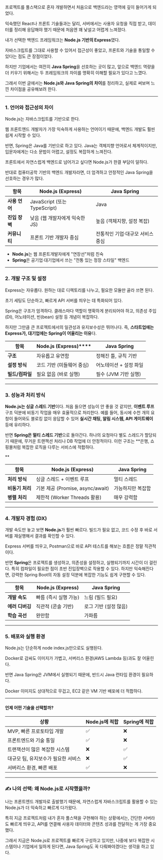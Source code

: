 프로젝트를 풀스택으로 혼자 개발하면서 처음으로 백엔드라는 영역에 깊이 들어가게 되었다.

익숙했던 React나 프론트 기술들과는 달리, 서버에서는 사용자 요청을 직접 받고, 데이터를 정리해 응답해야 했기 때문에 처음엔 꽤 낯설고 어렵게 느껴졌다.

내가 선택한 백엔드 프레임워크는 **Node.js 기반의 Express**였다.

자바스크립트를 그대로 사용할 수 있어서 접근성이 좋았고, 프론트와 기술을 통일할 수 있다는 점도 큰 장점이었다.

하지만 기업에서는 여전히 **Java Spring**을 선호하는 곳이 많고, 앞으로 백엔드 역량을 더 키우기 위해서는 두 프레임워크의 차이를 명확히 이해할 필요가 있다고 느꼈다.

그래서 이번 글에서는 **Node.js와 Java Spring의 차이**를 정리하고, 실제로 써보며 느낀 차이점을 공유해보려 한다.

---

### **1\. 언어와 접근성의 차이**

Node.js는 자바스크립트를 기반으로 한다.

웹 프론트엔드 개발자가 가장 익숙하게 사용하는 언어이기 때문에, 백엔드 개발도 훨씬 쉽게 시작할 수 있다.

반면, Spring은 Java를 기반으로 하고 있다. Java는 객체지향 언어로서 체계적이지만, 입문자에게는 다소 문법이 어렵고, 설정도 복잡하게 느껴진다.

프론트에서 자연스럽게 백엔드로 넘어가고 싶다면 Node.js가 한결 부담이 덜하다.

반대로 컴퓨터공학 기반의 백엔드 개발자라면, 더 엄격하고 안정적인 Java Spring을 선호하는 경우가 많다.

|  **항목** | **Node.js (Express)** | **Java Spring**  |
| --- | --- | --- |
| **사용 언어** | JavaScript (또는 TypeScript) | Java  |
| **진입 장벽** | 낮음 (웹 개발자에게 익숙한 JS) | 높음 (객체지향, 설정 복잡) |
| **커뮤니티** | 프론트 기반 개발자 중심 | 전통적인 기업·대규모 서비스 중심 |

-   **Node.js**는 웹 프론트개발자에게 "연장선"처럼 친숙  
-   **Spring**은 공기업·대기업에서 쓰는 "전통 있는 정장 스타일" 백엔드

---

### **2\. 개발 구조 및 설정**

Express는 자유롭다. 원하는 대로 디렉토리를 나누고, 필요한 모듈만 골라 쓰면 된다.

초기 세팅도 단순하고, 빠르게 API 서버를 띄우는 데 특화되어 있다.

Spring은 구조가 엄격하다. 클래스마다 역할이 명확하게 분리되어야 하고, 의존성 주입(DI), 어노테이션, 빈(bean) 설정 등 개념이 복잡하다.

하지만 그만큼 큰 프로젝트에서의 일관성과 유지보수성은 뛰어나다. 즉, **스타트업에는 Express가, 대기업에는 Spring이 어울리는 이유**다.

| **항목** | **Node.js **(Express**)****** | **Java Spring** |
| --- | --- | --- |
| **구조** | 자유롭고 유연함 | 정해진 틀, 규칙 기반 |
| **설정 방식** | 코드 기반 (미들웨어 중심) | 어노테이션 + 설정 파일 |
| **빌드/컴파일** | 필요 없음 (바로 실행) | 필수 (JVM 기반 실행) |

---

### **3\. 성능과 처리 방식**

**Node.js는 싱글 스레드 기반**이다. 처음 들으면 성능이 안 좋을 것 같지만, **이벤트 루프** 구조 덕분에 비동기 작업을 매우 효율적으로 처리한다. 예를 들어, 동시에 수천 개의 요청이 들어와도 블로킹 없이 응답할 수 있어 **실시간 채팅, 알림 시스템, API 게이트웨이** 등에 유리하다.

반면 **Spring은 멀티 스레드 기반**으로 돌아간다. 하나의 요청마다 별도 스레드가 할당되기 때문에, 무거운 트랜잭션 처리나 DB 작업에 더 안정적이다. 이런 구조는 **은행, 쇼핑몰처럼 복잡한 로직을 다루는 서비스에 적합하다.  
  
**

| **항목** | **Node.js (Express)** | **Java Spring** |
| --- | --- | --- |
| **처리 방식** | 싱글 스레드 + 이벤트 루프 | 멀티 스레드 |
| **비동기 처리** | 기본 제공 (Promise, async/await) | 가능하지만 복잡함 |
| **병렬 처리** | 제한적 (Worker Threads 활용) | 매우 강력함 |

---

### **4\. 개발자 경험 (DX)**

개발 속도만 놓고 보면 **Node.js**가 훨씬 빠르다. 빌드가 필요 없고, 코드 수정 후 바로 서버를 재실행해서 결과를 확인할 수 있다.

Express 서버를 띄우고, Postman으로 바로 API 테스트를 해보는 흐름은 정말 직관적이다.

반면 **Spring**은 프로젝트를 생성하고, 의존성을 설정하고, 실행되기까지 시간이 더 걸린다. 특히 컴파일이 필요한 점이 초반 진입장벽으로 작용할 수 있다. 하지만 익숙해진다면, 강력한 Spring Boot의 자동 설정 덕분에 복잡한 기능도 쉽게 구현할 수 있다.

| **항목** | **Node.js (Express)** | **Java Spring** |
| --- | --- | --- |
| **개발 속도** | 빠름 (즉시 실행 가능) | 느림 (빌드 필요) |
| **에러 디버깅** | 직관적 (콘솔 기반) | 로그 기반 (설정 많음) |
| **학습 곡선** | 완만함 | 가파름 |

---

### **5\. 배포와 실행 환경**

Node.js는 단순하게 node index.js만으로도 실행된다.

Docker로 감싸도 이미지가 가볍고, 서버리스 환경(AWS Lambda 등)과도 잘 어울린다.

반면 Java Spring은 JVM에서 실행되기 때문에, 반드시 Java 런타임 환경이 필요하다.

Docker 이미지도 상대적으로 무겁고, EC2 같은 VM 기반 배포에 더 적합하다.

---

#### **언제 어떤 기술을 선택할까?**

| **상황** | **Node.js에 적합** | **Spring에 적합** |
| --- | --- | --- |
| MVP, 빠른 프로토타입 개발 | ✅ | ❌ |
| 프론트엔드와 기술 통일 | ✅ | ❌ |
| 트랜잭션이 많은 복잡한 시스템 | ❌ | ✅ |
| 대규모 팀, 유지보수가 필요한 서비스 | ❌ | ✅ |
| 서버리스 환경, 빠른 배포 | ✅ | ❌ |

---

### **✍️** **나의 선택: 왜 Node.js로 시작했을까?**

나는 프론트엔드 개발자로 출발했기 때문에, 자연스럽게 자바스크립트를 활용할 수 있는 Node.js가 더 익숙하고 빠르게 다가왔다.

특히 지금 프로젝트처럼 내가 혼자 풀스택을 구현해야 하는 상황에서는, 간단한 서버라도 빠르게 띄우고, API를 연결해 사용자 데이터와 콘텐츠 성과를 전달하는 게 가장 중요했다.

그래서 지금은 Node.js로 프로젝트를 빠르게 구성하고 있지만, 나중에 보다 복잡한 시스템이나 기업에서 일하게 된다면, Java Spring도 꼭 다뤄봐야겠다는 생각을 하고 있다.